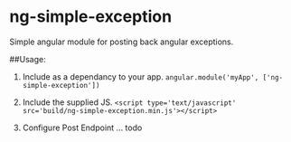 # ng-simple-exception
Simple angular module for posting back angular exceptions.

##Usage:

1. Include as a dependancy to your app.
`angular.module('myApp', ['ng-simple-exception'])`

2. Include the supplied JS.
`<script type='text/javascript' src='build/ng-simple-exception.min.js'></script>`

3. Configure Post Endpoint ... todo

